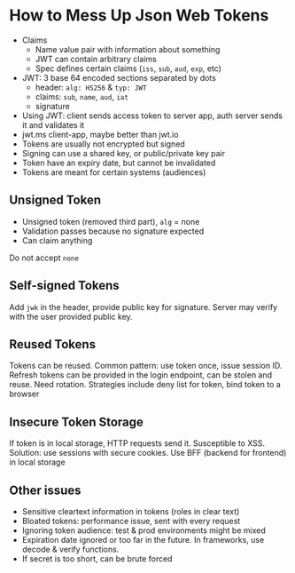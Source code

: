 # How to Mess Up Json Web Tokens

- Claims
    - Name value pair with information about something
    - JWT can contain arbitrary claims
    - Spec defines certain claims (`iss`, `sub`, `aud`, `exp`, etc)
- JWT: 3 base 64 encoded sections separated by dots
    - header: `alg: HS256` & `typ: JWT`
    - claims: `sub`, `name`, `aud`, `iat`
    - signature
- Using JWT: client sends access token to server app, auth server sends it and validates it
- jwt.ms client-app, maybe better than jwt.io
- Tokens are usually not encrypted but signed
- Signing can use a shared key, or public/private key pair
- Token have an expiry date, but cannot be invalidated
- Tokens are meant for certain systems (audiences)

## Unsigned Token

- Unsigned token (removed third part), `alg` = none
- Validation passes because no signature expected
- Can claim anything

Do not accept `none`

## Self-signed Tokens

Add `jwk` in the header, provide public key for signature. Server may verify with the user provided public key.

## Reused Tokens

Tokens can be reused. Common pattern: use token once, issue session ID.
Refresh tokens can be provided in the login endpoint, can be stolen and reuse. Need rotation.
Strategies include deny list for token, bind token to a browser

## Insecure Token Storage

If token is in local storage, HTTP requests send it. Susceptible to XSS.
Solution: use sessions with secure cookies.
Use BFF (backend for frontend) in local storage

## Other issues

- Sensitive cleartext information in tokens (roles in clear text)
- Bloated tokens: performance issue, sent with every request
- Ignoring token audience: test & prod environments might be mixed
- Expiration date ignored or too far in the future. In frameworks, use decode & verify functions.
- If secret is too short, can be brute forced